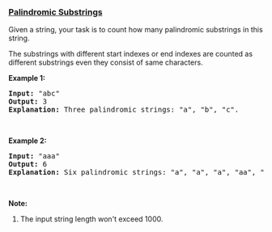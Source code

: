 ### [Palindromic Substrings](https://leetcode.com/problems/palindromic-substrings)

<p>Given a string, your task is to count how many palindromic substrings in this string.</p>

<p>The substrings with different start indexes or end indexes are counted as different substrings even they consist of same characters.</p>

<p><b>Example 1:</b></p>

<pre>
<b>Input:</b> &quot;abc&quot;
<b>Output:</b> 3
<b>Explanation:</b> Three palindromic strings: &quot;a&quot;, &quot;b&quot;, &quot;c&quot;.
</pre>

<p>&nbsp;</p>

<p><b>Example 2:</b></p>

<pre>
<b>Input:</b> &quot;aaa&quot;
<b>Output:</b> 6
<b>Explanation:</b> Six palindromic strings: &quot;a&quot;, &quot;a&quot;, &quot;a&quot;, &quot;aa&quot;, &quot;aa&quot;, &quot;aaa&quot;.
</pre>

<p>&nbsp;</p>

<p><b>Note:</b></p>

<ol>
	<li>The input string length won&#39;t exceed 1000.</li>
</ol>

<p>&nbsp;</p>